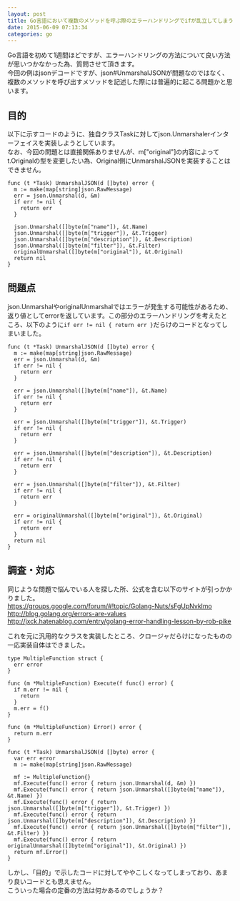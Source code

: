 ```yaml
---
layout: post
title: Go言語において複数のメソッドを呼ぶ際のエラーハンドリングでifが乱立してしまう
date: 2015-06-09 07:13:34
categories: go
---
```

<!-- {% raw %} -->
<p>Go言語を初めて1週間ほどですが、エラーハンドリングの方法について良い方法が思いつかなかった為、質問させて頂きます。<br>
今回の例はjsonデコードですが、json#UnmarshalJSONが問題なのではなく、複数のメソッドを呼び出すメソッドを記述した際には普遍的に起こる問題かと思います。</p>

<h2>目的</h2>

<p>以下に示すコードのように、独自クラスTaskに対してjson.Unmarshalerインターフェイスを実装しようとしています。<br>
なお、今回の問題とは直接関係ありませんが、m["original"]の内容によってt.Originalの型を変更したい為、Original側にUnmarshalJSONを実装することはできません。</p>

<pre><code>func (t *Task) UnmarshalJSON(d []byte) error {
  m := make(map[string]json.RawMessage)
  err = json.Unmarshal(d, &amp;m)
  if err != nil {
    return err
  }

  json.Unmarshal([]byte(m["name"]), &amp;t.Name)
  json.Unmarshal([]byte(m["trigger"]), &amp;t.Trigger)
  json.Unmarshal([]byte(m["description"]), &amp;t.Description)
  json.Unmarshal([]byte(m["filter"]), &amp;t.Filter)
  originalUnmarshal([]byte(m["original"]), &amp;t.Original)
  return nil
}
</code></pre>

<h2>問題点</h2>

<p>json.UnmarshalやoriginalUnmarshalではエラーが発生する可能性があるため、返り値としてerrorを返しています。この部分のエラーハンドリングを考えたところ、以下のように<code>if err != nil { return err }</code>だらけのコードとなってしまいました。</p>

<pre><code>func (t *Task) UnmarshalJSON(d []byte) error {
  m := make(map[string]json.RawMessage)
  err = json.Unmarshal(d, &amp;m)
  if err != nil {
    return err
  }

  err = json.Unmarshal([]byte(m["name"]), &amp;t.Name)
  if err != nil {
    return err
  }

  err = json.Unmarshal([]byte(m["trigger"]), &amp;t.Trigger)
  if err != nil {
    return err
  }

  err = json.Unmarshal([]byte(m["description"]), &amp;t.Description)
  if err != nil {
    return err
  }

  err = json.Unmarshal([]byte(m["filter"]), &amp;t.Filter)
  if err != nil {
    return err
  }

  err = originalUnmarshal([]byte(m["original"]), &amp;t.Original)
  if err != nil {
    return err
  }
  return nil
}
</code></pre>

<h2>調査・対応</h2>

<p>同じような問題で悩んでいる人を探した所、公式を含む以下のサイトが引っかかりました。<br>
<a href="https://groups.google.com/forum/#!topic/Golang-Nuts/sFgUpNvklmo" rel="nofollow">https://groups.google.com/forum/#!topic/Golang-Nuts/sFgUpNvklmo</a><br>
<a href="http://blog.golang.org/errors-are-values" rel="nofollow">http://blog.golang.org/errors-are-values</a><br>
<a href="http://jxck.hatenablog.com/entry/golang-error-handling-lesson-by-rob-pike" rel="nofollow">http://jxck.hatenablog.com/entry/golang-error-handling-lesson-by-rob-pike</a></p>

<p>これを元に汎用的なクラスを実装したところ、クロージャだらけになったものの一応実装自体はできました。</p>

<pre><code>type MultipleFunction struct {
  err error
}

func (m *MultipleFunction) Execute(f func() error) {
  if m.err != nil {
    return
  }
  m.err = f()
}

func (m *MultipleFunction) Error() error {
  return m.err
}

func (t *Task) UnmarshalJSON(d []byte) error {
  var err error
  m := make(map[string]json.RawMessage)

  mf := MultipleFunction{}
  mf.Execute(func() error { return json.Unmarshal(d, &amp;m) })
  mf.Execute(func() error { return json.Unmarshal([]byte(m["name"]), &amp;t.Name) })
  mf.Execute(func() error { return json.Unmarshal([]byte(m["trigger"]), &amp;t.Trigger) })
  mf.Execute(func() error { return json.Unmarshal([]byte(m["description"]), &amp;t.Description) })
  mf.Execute(func() error { return json.Unmarshal([]byte(m["filter"]), &amp;t.Filter) })
  mf.Execute(func() error { return originalUnmarshal([]byte(m["original"]), &amp;t.Original) })
  return mf.Error()
}
</code></pre>

<p>しかし、「目的」で示したコードに対してややこしくなってしまっており、あまり良いコードとも思えません。<br>
こういった場合の定番の方法は何かあるのでしょうか？</p>
<!-- {% endraw %} -->
